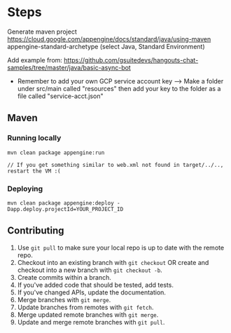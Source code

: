 Steps
============================

Generate maven project https://cloud.google.com/appengine/docs/standard/java/using-maven appengine-standard-archetype (select Java, Standard Environment)

Add example from: https://github.com/gsuitedevs/hangouts-chat-samples/tree/master/java/basic-async-bot

* Remember to add your own GCP service account key --> Make a folder under src/main called "resources" then add your key to the folder as a file called "service-acct.json"

## Maven
### Running locally

    mvn clean package appengine:run
    
    // If you get something similar to web.xml not found in target/../.., restart the VM :(

### Deploying

    mvn clean package appengine:deploy -Dapp.deploy.projectId=YOUR_PROJECT_ID

## Contributing
1. Use `git pull` to make sure your local repo is up to date with the remote repo.
2. Checkout into an existing branch with `git checkout` OR create and checkout into a new branch with `git checkout -b`.
3. Create commits within a branch.
4. If you've added code that should be tested, add tests.
5. If you've changed APIs, update the documentation.
6. Merge branches with `git merge`.
7. Update branches from remotes with `git fetch`.
8. Merge updated remote branches with `git merge`.
9. Update and merge remote branches with `git pull`.